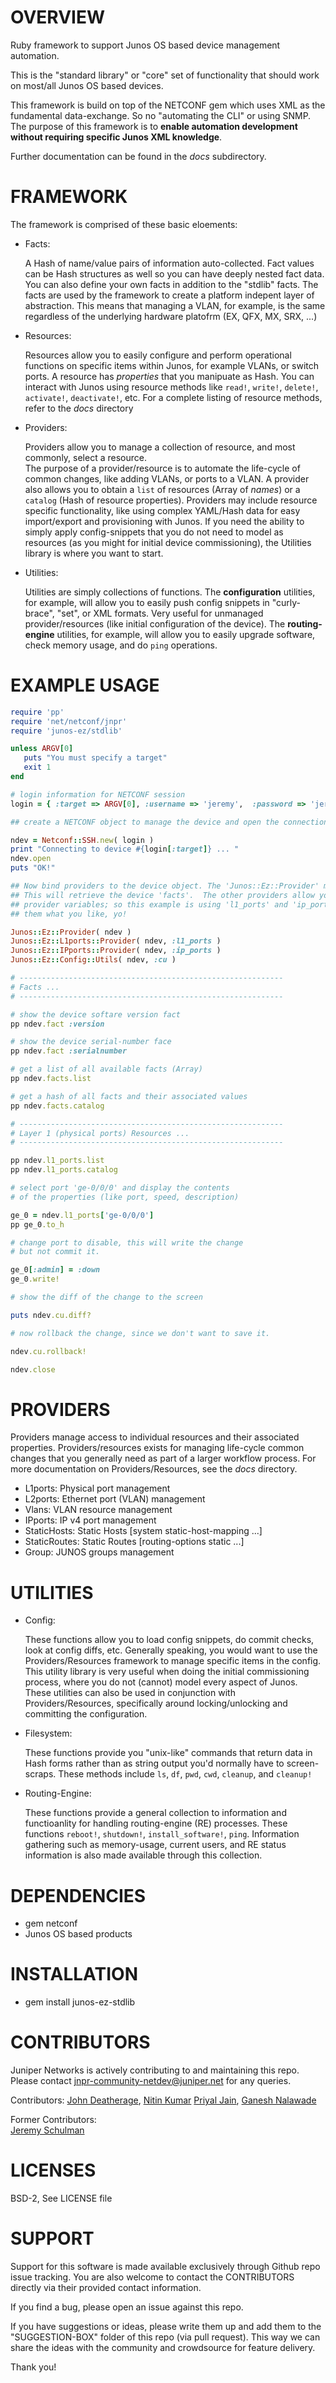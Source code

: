 # OVERVIEW

Ruby framework to support Junos OS based device management automation.  

This is the "standard library" or "core" set of functionality that should work on most/all Junos OS based devices.  

This framework is build on top of the NETCONF gem which uses XML as the fundamental data-exchange.  So no 
"automating the CLI" or using SNMP.  The purpose of this framework is to **enable automation development 
without requiring specific Junos XML knowledge**.

Further documentation can be found in the *docs* subdirectory.

# FRAMEWORK

The framework is comprised of these basic eloements:

  - Facts: 

    A Hash of name/value pairs of information auto-collected.  Fact values can be Hash structures as well
    so you can have deeply nested fact data.  You can also define your own facts in addition to the "stdlib" facts.
    The facts are used by the framework to create a platform indepent layer of abstraction.  This means
    that managing a VLAN, for example, is the same regardless of the underlying hardware platofrm (EX, QFX,
    MX, SRX, ...)
    
  - Resources: 

    Resources allow you to easily configure and perform operational functions on specific items within Junos, 
    for example VLANs, or switch ports.  A resource has *properties* that you manipuate as Hash.  You can
    interact with Junos using resource methods like `read!`, `write!`, `delete!`, `activate!`, `deactivate!`, etc. 
    For a complete listing of resource methods, refer to the *docs* directory
    
  - Providers:

    Providers allow you to manage a collection of resource, and most commonly, select a resource.  
    The purpose of a provider/resource is to automate the life-cycle of common changes, like adding
    VLANs, or ports to a VLAN.  A provider also allows you to obtain a `list` of resources 
    (Array of *names*) or a `catalog` (Hash of resource properties).  Providers may include resource 
    specific functionality, like using complex YAML/Hash data for easy import/export and provisioning 
    with Junos.  If you need the ability to simply apply config-snippets that you do not need to model
    as resources (as you might for initial device commissioning), the Utilities library is where you 
    want to start.
  
  - Utilities:

    Utilities are simply collections of functions.  The **configuration** utilities, for example, will
    allow you to easily push config snippets in "curly-brace", "set", or XML formats.  Very useful
    for unmanaged provider/resources (like initial configuration of the device).  The
    **routing-engine** utilities, for example, will allow you to easily upgrade software, check
    memory usage, and do `ping` operations.
  
# EXAMPLE USAGE
  
```ruby
require 'pp'
require 'net/netconf/jnpr'
require 'junos-ez/stdlib'

unless ARGV[0]
   puts "You must specify a target"
   exit 1
end

# login information for NETCONF session 
login = { :target => ARGV[0], :username => 'jeremy',  :password => 'jeremy1',  }

## create a NETCONF object to manage the device and open the connection ...

ndev = Netconf::SSH.new( login )
print "Connecting to device #{login[:target]} ... "
ndev.open
puts "OK!"

## Now bind providers to the device object. The 'Junos::Ez::Provider' must be first.
## This will retrieve the device 'facts'.  The other providers allow you to define the 
## provider variables; so this example is using 'l1_ports' and 'ip_ports', but you could name 
## them what you like, yo!

Junos::Ez::Provider( ndev )
Junos::Ez::L1ports::Provider( ndev, :l1_ports )
Junos::Ez::IPports::Provider( ndev, :ip_ports )
Junos::Ez::Config::Utils( ndev, :cu )

# -----------------------------------------------------------
# Facts ...
# -----------------------------------------------------------

# show the device softare version fact
pp ndev.fact :version

# show the device serial-number face
pp ndev.fact :serialnumber

# get a list of all available facts (Array)
pp ndev.facts.list

# get a hash of all facts and their associated values
pp ndev.facts.catalog

# -----------------------------------------------------------
# Layer 1 (physical ports) Resources ...
# -----------------------------------------------------------

pp ndev.l1_ports.list
pp ndev.l1_ports.catalog

# select port 'ge-0/0/0' and display the contents
# of the properties (like port, speed, description)

ge_0 = ndev.l1_ports['ge-0/0/0']
pp ge_0.to_h

# change port to disable, this will write the change
# but not commit it.

ge_0[:admin] = :down
ge_0.write!

# show the diff of the change to the screen

puts ndev.cu.diff?

# now rollback the change, since we don't want to save it.

ndev.cu.rollback!

ndev.close
```
  
# PROVIDERS

Providers manage access to individual resources and their associated properties.  Providers/resources exists
for managing life-cycle common changes that you generally need as part of a larger workflow process.  For more
documentation on Providers/Resources, see the *docs* directory.

  - L1ports: Physical port management
  - L2ports: Ethernet port (VLAN) management
  - Vlans: VLAN resource management
  - IPports: IP v4 port management
  - StaticHosts: Static Hosts [system static-host-mapping ...]  
  - StaticRoutes: Static Routes [routing-options static ...] 
  - Group: JUNOS groups management 

# UTILITIES

  - Config:
    
    These functions allow you to load config snippets, do commit checks, look at config diffs, etc.
    Generally speaking, you would want to use the Providers/Resources framework to manage specific 
    items in the config.  This utility library is very useful when doing the initial commissioning
    process, where you do not (cannot) model every aspect of Junos.  These utilities can also be
    used in conjunction with Providers/Resources, specifically around locking/unlocking and committing
    the configuration.
  
  - Filesystem:
  
    These functions provide you "unix-like" commands that return data in Hash forms rather than
    as string output you'd normally have to screen-scraps.  These methods include `ls`, `df`, `pwd`,
    `cwd`, `cleanup`, and `cleanup!`

  - Routing-Engine:
  
    These functions provide a general collection to information and functioanlity for handling 
    routing-engine (RE) processes.  These functions `reboot!`, `shutdown!`, `install_software!`, 
    `ping`.  Information gathering such as memory-usage, current users, and RE status information
    is also made available through this collection.

# DEPENDENCIES

  * gem netconf
  * Junos OS based products
  
# INSTALLATION 

  * gem install junos-ez-stdlib

# CONTRIBUTORS
  Juniper Networks is actively contributing to and maintaining this repo. Please contact jnpr-community-netdev@juniper.net 
  for any queries.
  
  Contributors:
  [John Deatherage](https://github.com/routelastresort), [Nitin Kumar](https://github.com/vnitinv)
  [Priyal Jain](https://github.com/jainpriyal), [Ganesh Nalawade](https://github.com/ganeshnalawade)
  
  Former Contributors:  
  [Jeremy Schulman](https://github.com/jeremyschulman)

# LICENSES

   BSD-2, See LICENSE file

# SUPPORT

Support for this software is made available exclusively through Github repo issue tracking.  You are also welcome to contact the CONTRIBUTORS directly via their provided contact information.  

If you find a bug, please open an issue against this repo.

If you have suggestions or ideas, please write them up and add them to the "SUGGESTION-BOX" folder of this repo (via pull request).  This way we can share the ideas with the community and crowdsource for feature delivery.

Thank you!
